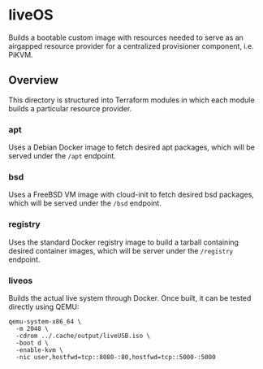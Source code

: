 # liveOS

Builds a bootable custom image with resources needed to serve as an airgapped resource
provider for a centralized provisioner component, i.e. PiKVM.

## Overview

This directory is structured into Terraform modules in which each module builds a particular resource provider.

### apt

Uses a Debian Docker image to fetch desired apt packages, which will be served under the `/apt` endpoint.

### bsd

Uses a FreeBSD VM image with cloud-init to fetch desired bsd packages, which will be served under the `/bsd` endpoint.

### registry

Uses the standard Docker registry image to build a tarball containing desired container images,
which will be server under the `/registry` endpoint.

### liveos

Builds the actual live system through Docker. Once built, it can be tested directly using QEMU:

```shell
qemu-system-x86_64 \
  -m 2048 \
  -cdrom ../.cache/output/liveUSB.iso \
  -boot d \
  -enable-kvm \
  -nic user,hostfwd=tcp::8080-:80,hostfwd=tcp::5000-:5000
```
